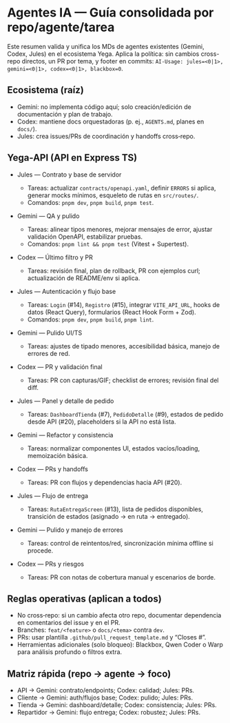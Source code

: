 # Agentes IA — Guía consolidada por repo/agente/tarea

Este resumen valida y unifica los MDs de agentes existentes (Gemini, Codex, Jules) en el ecosistema Yega. Aplica la política: sin cambios cross-repo directos, un PR por tema, y footer en commits: `AI-Usage: jules=<0|1>, gemini=<0|1>, codex=<0|1>, blackbox=0`.
## Ecosistema (raíz)
- Gemini: no implementa código aquí; solo creación/edición de documentación y plan de trabajo.
- Codex: mantiene docs orquestadoras (p. ej., `AGENTS.md`, planes en `docs/`).
- Jules: crea issues/PRs de coordinación y handoffs cross‑repo.

## Yega-API (API en Express TS)
- Jules — Contrato y base de servidor
  - Tareas: actualizar `contracts/openapi.yaml`, definir `ERRORS` si aplica, generar mocks mínimos, esqueleto de rutas en `src/routes/`.
  - Comandos: `pnpm dev`, `pnpm build`, `pnpm test`.
- Gemini — QA y pulido
  - Tareas: alinear tipos menores, mejorar mensajes de error, ajustar validación OpenAPI, estabilizar pruebas.
  - Comandos: `pnpm lint && pnpm test` (Vitest + Supertest).
- Codex — Último filtro y PR
  - Tareas: revisión final, plan de rollback, PR con ejemplos curl; actualización de README/env si aplica.

- Jules — Autenticación y flujo base
  - Tareas: `Login` (#14), `Registro` (#15), integrar `VITE_API_URL`, hooks de datos (React Query), formularios (React Hook Form + Zod).
  - Comandos: `pnpm dev`, `pnpm build`, `pnpm lint`.
- Gemini — Pulido UI/TS
  - Tareas: ajustes de tipado menores, accesibilidad básica, manejo de errores de red.
- Codex — PR y validación final
  - Tareas: PR con capturas/GIF; checklist de errores; revisión final del diff.

- Jules — Panel y detalle de pedido
  - Tareas: `DashboardTienda` (#7), `PedidoDetalle` (#9), estados de pedido desde API (#20), placeholders si la API no está lista.
- Gemini — Refactor y consistencia
  - Tareas: normalizar componentes UI, estados vacíos/loading, memoización básica.
- Codex — PRs y handoffs
  - Tareas: PR con flujos y dependencias hacia API (#20).

- Jules — Flujo de entrega
  - Tareas: `RutaEntregaScreen` (#13), lista de pedidos disponibles, transición de estados (asignado → en ruta → entregado).
- Gemini — Pulido y manejo de errores
  - Tareas: control de reintentos/red, sincronización mínima offline si procede.
- Codex — PRs y riesgos
  - Tareas: PR con notas de cobertura manual y escenarios de borde.

## Reglas operativas (aplican a todos)
- No cross‑repo: si un cambio afecta otro repo, documentar dependencia en comentarios del issue y en el PR.
- Branches: `feat/<feature>` o `docs/<tema>` contra `dev`.
- PRs: usar plantilla `.github/pull_request_template.md` y “Closes <repo>#<n>”.
- Herramientas adicionales (solo bloqueo): Blackbox, Qwen Coder o Warp para análisis profundo o filtros extra.

## Matriz rápida (repo → agente → foco)
- API → Gemini: contrato/endpoints; Codex: calidad; Jules: PRs.
- Cliente → Gemini: auth/flujos base; Codex: pulido; Jules: PRs.
- Tienda → Gemini: dashboard/detalle; Codex: consistencia; Jules: PRs.
- Repartidor → Gemini: flujo entrega; Codex: robustez; Jules: PRs.

